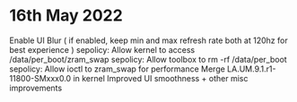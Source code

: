 # 16th May 2022

Enable UI Blur ( if enabled, keep min and max refresh rate both at 120hz for best experience )
sepolicy: Allow kernel to access /data/per_boot/zram_swap
sepolicy: Allow toolbox to rm -rf /data/per_boot
sepolicy: Allow ioctl to zram_swap for performance
Merge LA.UM.9.1.r1-11800-SMxxx0.0 in kernel
Improved UI smoothness + other misc improvements
